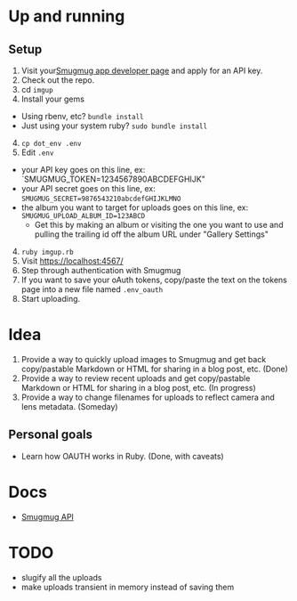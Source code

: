 # Up and running

## Setup

1. Visit your[Smugmug app developer page][sm_app_dev] and apply for an API key.
1. Check out the repo. 
2. cd `imgup`
3. Install your gems
  - Using rbenv, etc? `bundle install`
  - Just using your system ruby? `sudo bundle install`
4. `cp dot_env .env`
5. Edit `.env`
  - your API key goes on this line, ex: `SMUGMUG_TOKEN=1234567890ABCDEFGHIJK"
  - your API secret goes on this line, ex: `SMUGMUG_SECRET=9876543210abcdefGHIJKLMNO`
  - the album you want to target for uploads goes on this line, ex: `SMUGMUG_UPLOAD_ALBUM_ID=123ABCD`
    - Get this by making an album or visiting the one you want to use and pulling the trailing id off the album URL under "Gallery Settings"
4. `ruby imgup.rb`
5. Visit <https://localhost:4567/>
6. Step through authentication with Smugmug
7. If you want to save your oAuth tokens, copy/paste the text on the tokens page into a new file named `.env_oauth`
7. Start uploading. 

# Idea

1. Provide a way to quickly upload images to Smugmug and get back copy/pastable Markdown or HTML for sharing in a blog post, etc. (Done)
2. Provide a way to review recent uploads and get copy/pastable Markdown or HTML for sharing in a blog post, etc. (In progress)
3. Provide a way to change filenames for uploads to reflect camera and lens metadata. (Someday)

## Personal goals

- Learn how OAUTH works in Ruby. (Done, with caveats)

# Docs

- [Smugmug API](https://www.smugmughelp.com/en/articles/472-smugmug-api)

# TODO

- slugify all the uploads
- make uploads transient in memory instead of saving them


[sm_app_dev]: https://api.smugmug.com/api/developer